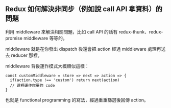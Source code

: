 ## Redux 如何解決非同步（例如說 call API 拿資料）的問題

利用 middleware 來解決相關問題，比如 call API 的話有 redux-thunk、redux-promise middleware 等等的。

middleware 就是在你發出 dispatch 後還會把 action 經過 middleware 處理再送去 reducer 那裡。

middleware 背後運作模式大概類似這樣：
```javascript=
const customMiddleware = store => next => action => {
  if(action.type !== 'custom') return next(action)
  // 這裡運作你要的 code
}
```

也就是 functional programming 的寫法，經過重重篩選後回傳 action。